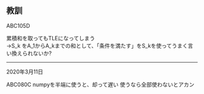 ## 教訓

ABC105D 

累積和を取ってもTLEになってしまう  
→S_k をA_1からA_kまでの和として、「条件を満たす」をS_kを使ってうまく言い換えられないか?

---

2020年3月11日

ABC080C numpyを半端に使うと、却って遅い 使うなら全部使わないとアカン


